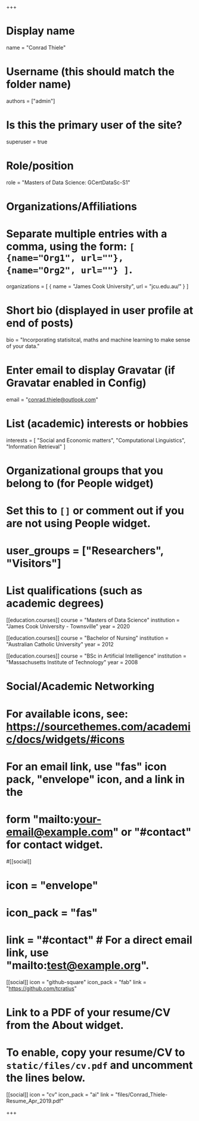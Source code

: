 +++
# Display name
name = "Conrad Thiele"

# Username (this should match the folder name)
authors = ["admin"]

# Is this the primary user of the site?
superuser = true

# Role/position
role = "Masters of Data Science: GCertDataSc-S1"

# Organizations/Affiliations
#   Separate multiple entries with a comma, using the form: `[ {name="Org1", url=""}, {name="Org2", url=""} ]`.
organizations = [ { name = "James Cook University", url = "jcu.edu.au/" } ]

# Short bio (displayed in user profile at end of posts)
bio = "Incorporating statisitcal, maths and machine learning to make sense of your data."

# Enter email to display Gravatar (if Gravatar enabled in Config)
email = "conrad.thiele@outlook.com"

# List (academic) interests or hobbies
interests = [
  "Social and Economic matters",
  "Computational Linguistics",
  "Information Retrieval"
]

# Organizational groups that you belong to (for People widget)
#   Set this to `[]` or comment out if you are not using People widget.
# user_groups = ["Researchers", "Visitors"]

# List qualifications (such as academic degrees)
[[education.courses]]
  course = "Masters of Data Science"
  institution = "James Cook University - Townsville"
  year = 2020

[[education.courses]]
  course = "Bachelor of Nursing"
  institution = "Australian Catholic University"
  year = 2012

[[education.courses]]
  course = "BSc in Artificial Intelligence"
  institution = "Massachusetts Institute of Technology"
  year = 2008

# Social/Academic Networking
# For available icons, see: https://sourcethemes.com/academic/docs/widgets/#icons
#   For an email link, use "fas" icon pack, "envelope" icon, and a link in the
#   form "mailto:your-email@example.com" or "#contact" for contact widget.

#[[social]]
#  icon = "envelope"
#  icon_pack = "fas"
#  link = "#contact"  # For a direct email link, use  "mailto:test@example.org".

[[social]]
  icon = "github-square"
  icon_pack = "fab"
  link = "https://github.com/tcratius"

# Link to a PDF of your resume/CV from the About widget.
# To enable, copy your resume/CV to `static/files/cv.pdf` and uncomment the lines below.
 [[social]]
   icon = "cv"
   icon_pack = "ai"
   link = "files/Conrad_Thiele-Resume_Apr_2019.pdf"

+++

